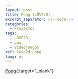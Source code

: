 ```yaml
---
layout: post
title: Pong (LÖVE2D)
excerpt_separator: <!--more-->
categories:
  - Proyectos
tags:
  - LÖVE2D
  - Lua
  - Videojuegos
ref: love2d-pong
lang: es
---
```


[Pong](https://github.com/azarrias/love2d-pong){:target="_blank"}
